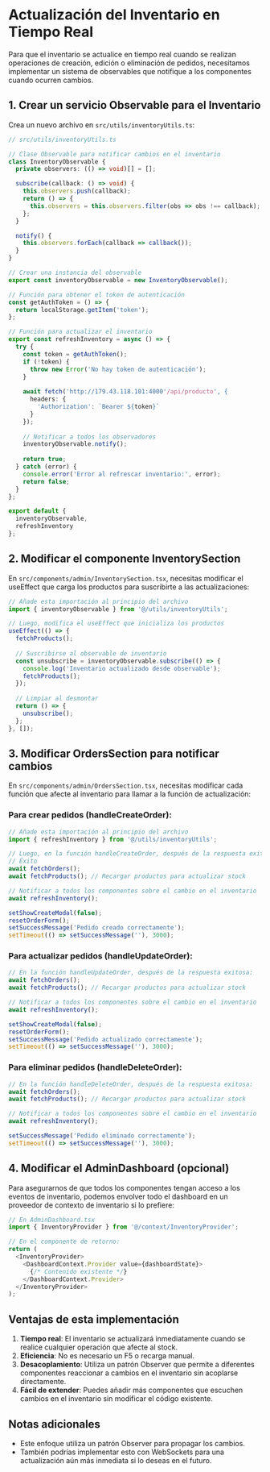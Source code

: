 # Actualización del Inventario en Tiempo Real

Para que el inventario se actualice en tiempo real cuando se realizan operaciones de creación, edición o eliminación de pedidos, necesitamos implementar un sistema de observables que notifique a los componentes cuando ocurren cambios.

## 1. Crear un servicio Observable para el Inventario

Crea un nuevo archivo en `src/utils/inventoryUtils.ts`:

```typescript
// src/utils/inventoryUtils.ts

// Clase Observable para notificar cambios en el inventario
class InventoryObservable {
  private observers: (() => void)[] = [];

  subscribe(callback: () => void) {
    this.observers.push(callback);
    return () => {
      this.observers = this.observers.filter(obs => obs !== callback);
    };
  }

  notify() {
    this.observers.forEach(callback => callback());
  }
}

// Crear una instancia del observable
export const inventoryObservable = new InventoryObservable();

// Función para obtener el token de autenticación
const getAuthToken = () => {
  return localStorage.getItem('token');
};

// Función para actualizar el inventario
export const refreshInventory = async () => {
  try {
    const token = getAuthToken();
    if (!token) {
      throw new Error('No hay token de autenticación');
    }
    
    await fetch('http://179.43.118.101:4000'/api/producto', {
      headers: {
        'Authorization': `Bearer ${token}`
      }
    });
    
    // Notificar a todos los observadores
    inventoryObservable.notify();
    
    return true;
  } catch (error) {
    console.error('Error al refrescar inventario:', error);
    return false;
  }
};

export default {
  inventoryObservable,
  refreshInventory
};
```

## 2. Modificar el componente InventorySection

En `src/components/admin/InventorySection.tsx`, necesitas modificar el useEffect que carga los productos para suscribirte a las actualizaciones:

```typescript
// Añade esta importación al principio del archivo
import { inventoryObservable } from '@/utils/inventoryUtils';

// Luego, modifica el useEffect que inicializa los productos
useEffect(() => {
  fetchProducts();
  
  // Suscribirse al observable de inventario
  const unsubscribe = inventoryObservable.subscribe(() => {
    console.log('Inventario actualizado desde observable');
    fetchProducts();
  });
  
  // Limpiar al desmontar
  return () => {
    unsubscribe();
  };
}, []);
```

## 3. Modificar OrdersSection para notificar cambios

En `src/components/admin/OrdersSection.tsx`, necesitas modificar cada función que afecte al inventario para llamar a la función de actualización:

### Para crear pedidos (handleCreateOrder):

```typescript
// Añade esta importación al principio del archivo
import { refreshInventory } from '@/utils/inventoryUtils';

// Luego, en la función handleCreateOrder, después de la respuesta exitosa:
// Éxito
await fetchOrders();
await fetchProducts(); // Recargar productos para actualizar stock

// Notificar a todos los componentes sobre el cambio en el inventario
await refreshInventory();

setShowCreateModal(false);
resetOrderForm();
setSuccessMessage('Pedido creado correctamente');
setTimeout(() => setSuccessMessage(''), 3000);
```

### Para actualizar pedidos (handleUpdateOrder):

```typescript
// En la función handleUpdateOrder, después de la respuesta exitosa:
await fetchOrders();
await fetchProducts(); // Recargar productos para actualizar stock

// Notificar a todos los componentes sobre el cambio en el inventario
await refreshInventory();

setShowCreateModal(false);
resetOrderForm();
setSuccessMessage('Pedido actualizado correctamente');
setTimeout(() => setSuccessMessage(''), 3000);
```

### Para eliminar pedidos (handleDeleteOrder):

```typescript
// En la función handleDeleteOrder, después de la respuesta exitosa:
await fetchOrders();
await fetchProducts(); // Recargar productos para actualizar stock

// Notificar a todos los componentes sobre el cambio en el inventario
await refreshInventory();

setSuccessMessage('Pedido eliminado correctamente');
setTimeout(() => setSuccessMessage(''), 3000);
```

## 4. Modificar el AdminDashboard (opcional)

Para asegurarnos de que todos los componentes tengan acceso a los eventos de inventario, podemos envolver todo el dashboard en un proveedor de contexto de inventario si lo prefiere:

```typescript
// En AdminDashboard.tsx
import { InventoryProvider } from '@/context/InventoryProvider';

// En el componente de retorno:
return (
  <InventoryProvider>
    <DashboardContext.Provider value={dashboardState}>
      {/* Contenido existente */}
    </DashboardContext.Provider>
  </InventoryProvider>
);
```

## Ventajas de esta implementación

1. **Tiempo real**: El inventario se actualizará inmediatamente cuando se realice cualquier operación que afecte al stock.
2. **Eficiencia**: No es necesario un F5 o recarga manual.
3. **Desacoplamiento**: Utiliza un patrón Observer que permite a diferentes componentes reaccionar a cambios en el inventario sin acoplarse directamente.
4. **Fácil de extender**: Puedes añadir más componentes que escuchen cambios en el inventario sin modificar el código existente.

## Notas adicionales

- Este enfoque utiliza un patrón Observer para propagar los cambios.
- También podrías implementar esto con WebSockets para una actualización aún más inmediata si lo deseas en el futuro.